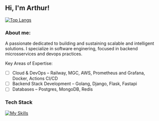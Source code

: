 ## Hi, I'm Arthur!

[![Top Langs](https://github-readme-stats.vercel.app/api/top-langs/?username=ArthurBitt&layout=compact&theme=onedark&hide=makefile,procfile,dockerfile)](https://github.com/ArthurBitt)

### About me:
 A passionate dedicated to building and sustaining scalable and intelligent solutions. I specialize in software enginering, focused in backend microsservices and devops practices.

Key Areas of Expertise:
- [ ] Cloud & DevOps – Railway, MGC, AWS, Prometheus and Grafana, Docker, Actions CI/CD
- [ ] Backend Stack Development – Golang, Django, Flask, Fastapi
- [ ] Databases – Postgres, MongoDB, Redis
      
### Tech Stack
 [![My Skills](https://skillicons.dev/icons?i=docker,prometheus,grafana,nginx,python,go,bash,flask,fastapi,django,selenium,redis,postgres,&perline=20)](https://skillicons.dev)
 








 



